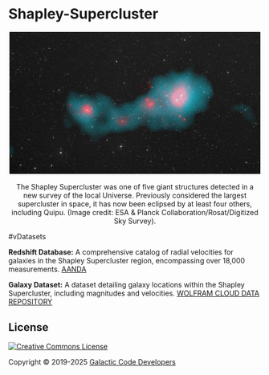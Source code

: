 # Shapley-Supercluster

<div align="center">
<img src="https://raw.githubusercontent.com/Galactic-Code-Developers/Shapley-Supercluster/refs/heads/main/images/Shapley_Supercluster_pillars-3563194837.jpg"
width="500px"/>

<rt>The Shapley Supercluster was one of five giant structures detected in a new survey of the local Universe. Previously considered the largest supercluster in space, it has now been eclipsed by at least four others, including Quipu. (Image credit: ESA & Planck Collaboration/Rosat/Digitized Sky Survey)</rt>.

</div>

#vDatasets

**Redshift Database:** A comprehensive catalog of radial velocities for galaxies in the Shapley Supercluster region, encompassing over 18,000 measurements. 
[AANDA](<https://www.aanda.org/articles/aa/full_html/2020/06/aa37726-20/aa37726-20.html>)

**Galaxy Dataset:** A dataset detailing galaxy locations within the Shapley Supercluster, including magnitudes and velocities. 
[WOLFRAM CLOUD DATA REPOSITORY](<https://datarepository.wolframcloud.com/resources/Sample-Data-Shapley-Supercluster-Galaxies/>)

## License

[![Creative Commons License](<https://i.creativecommons.org/l/by/4.0/88x31.png>)](https://creativecommons.org/licenses/by/4.0/)

Copyright © 2019-2025 [Galactic Code Developers](<https://gist.github.com/ChrisTollefson/](https://github.com/Galactic-Code-Developers>)
